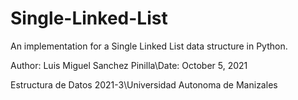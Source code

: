 # Single-Linked-List
An implementation for a Single Linked List data structure in Python.

Author: Luis Miguel Sanchez Pinilla\Date: October 5, 2021

Estructura de Datos 2021-3\Universidad Autonoma de Manizales

